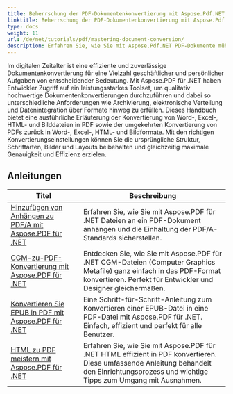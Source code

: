 ```yaml
---
title: Beherrschung der PDF-Dokumentenkonvertierung mit Aspose.Pdf.NET
linktitle: Beherrschung der PDF-Dokumentenkonvertierung mit Aspose.Pdf.NET
type: docs
weight: 11
url: /de/net/tutorials/pdf/mastering-document-conversion/
description: Erfahren Sie, wie Sie mit Aspose.Pdf.NET PDF-Dokumente mühelos in ein bearbeitbares Word-Dokumentformat konvertieren.
---
```


Im digitalen Zeitalter ist eine effiziente und zuverlässige Dokumentenkonvertierung für eine Vielzahl geschäftlicher und persönlicher Aufgaben von entscheidender Bedeutung. Mit Aspose.PDF für .NET haben Entwickler Zugriff auf ein leistungsstarkes Toolset, um qualitativ hochwertige Dokumentenkonvertierungen durchzuführen und dabei so unterschiedliche Anforderungen wie Archivierung, elektronische Verteilung und Datenintegration über Formate hinweg zu erfüllen. Dieses Handbuch bietet eine ausführliche Erläuterung der Konvertierung von Word-, Excel-, HTML- und Bilddateien in PDF sowie der umgekehrten Konvertierung von PDFs zurück in Word-, Excel-, HTML- und Bildformate. Mit den richtigen Konvertierungseinstellungen können Sie die ursprüngliche Struktur, Schriftarten, Bilder und Layouts beibehalten und gleichzeitig maximale Genauigkeit und Effizienz erzielen.

## Anleitungen
| Titel | Beschreibung |
| --- | --- | 
| [Hinzufügen von Anhängen zu PDF/A mit Aspose.PDF für .NET](./adding-attachment-to-pdfa/) | Erfahren Sie, wie Sie mit Aspose.PDF für .NET Dateien an ein PDF-Dokument anhängen und die Einhaltung der PDF/A-Standards sicherstellen. | 
| [CGM-zu-PDF-Konvertierung mit Aspose.PDF für .NET](./convert-cgm-to-pdf/) | Entdecken Sie, wie Sie mit Aspose.PDF für .NET CGM-Dateien (Computer Graphics Metafile) ganz einfach in das PDF-Format konvertieren. Perfekt für Entwickler und Designer gleichermaßen. |  
| [Konvertieren Sie EPUB in PDF mit Aspose.PDF für .NET](./convert-epub-to-pdf/) | Eine Schritt-für-Schritt-Anleitung zum Konvertieren einer EPUB-Datei in eine PDF-Datei mit Aspose.PDF für .NET. Einfach, effizient und perfekt für alle Benutzer. |   
| [HTML zu PDF meistern mit Aspose.PDF für .NET](./mastering-html-to-pdf/) | Erfahren Sie, wie Sie mit Aspose.PDF für .NET HTML effizient in PDF konvertieren. Diese umfassende Anleitung behandelt den Einrichtungsprozess und wichtige Tipps zum Umgang mit Ausnahmen. |  